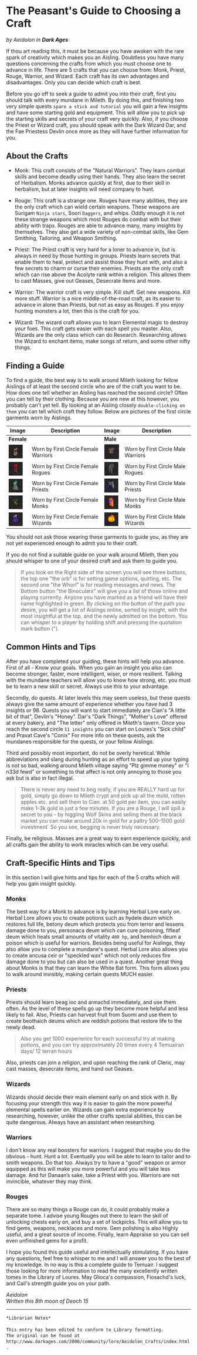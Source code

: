 # The Peasant's Guide to Choosing a Craft

_by Aeidolon in_ ___Dark Ages___

If thou art reading this, it must be because you have awoken with the rare spark of creativity which makes you an Aisling.  Doubtless you have many questions concerning the crafts from which you must choose one to advance in life.  There are 5 crafts that you can choose from: Monk, Priest, Rouge, Warrior, and Wizard.  Each craft has its own advantages and disadvantages.  Only you can decide which craft is best.

Before you go off to seek a guide to admit you into their craft, first you should talk with every mundane in Mileth.  By doing this, and finishing two very simple quests `spare a stick and tutorial` you will gain a few insights and have some starting gold and equipment.  This will allow you to pick up the starting skills and secrets of your craft very quickly.  Also, if you choose the Priest or Wizard craft, you should speak with the Dark Wizard Dar, and the Fae Priestess Devlin once more as they will have further information for you.

## About the Crafts

+ Monk: This craft consists of the "Natural Warriors".  They learn combat skills and become deadly using their hands.  They also learn the secret of Herbalism.  Monks advance quickly at first, due to their skill in herbalism, but at later insights will need company to hunt.

+ Rouge: This craft is a strange one.  Rouges have many abilities, they are the only craft which can wield certain weapons.  These weapons are Surigam `Ninja stars`, Soori `Daggers`, and whips. Oddly enough it is not these strange weapons which most Rouges do combat with but their ability with traps.  Rouges are able to advance many, many insights by themselves.  They also get a wide variety of non-combat skills, like Gem Smithing, Tailoring, and Weapon Smithing.

+ Priest: The Priest craft is very hard for a loner to advance in, but is always in need by those hunting in groups.  Priests learn secrets that enable them to heal, protect and assist those they hunt with, and also a few secrets to charm or curse their enemies.  Priests are the only craft which can rise above the Acolyte rank within a religion.  This allows them to cast Masses, give out Geases, Desecrate items and more.

+ Warrior: The warrior craft is very simple.  Kill stuff. Get new weapons. Kill more stuff.  Warrior is a nice middle-of-the-road craft, as its easier to advance in alone than Priests, but not as easy as Rouges.  If you enjoy hunting monsters a lot, then this is the craft for you.

+ Wizard: The wizard craft allows you to learn Elemental magic to destroy your foes.  This craft gets easier with each spell you master.  Also, Wizards are the only class which can do Research.  Researching allows the Wizard to enchant items, make songs of return, and some other nifty things.

## Finding a Guide

To find a guide, the best way is to walk around Mileth looking for fellow Aislings of at least the second circle who are of the craft you want to be.  How does one tell whether an Aisling has reached the second circle?  Often you can tell by their clothing.  Because you are new at this however, you probably can't yet tell.  By looking at an Aisling closely `double-clicking on them` you can tell which craft they follow. Below are pictures of the first circle garments worn by Aislings.

|Image|Description|Image|Description|
|-----|-----------|-----|-----------|
|__Female__||__Male__||
|![](images/aeidolon_peasant_1.png)|Worn by First Circle Female Warriors|![](images/aeidolon_peasant_6.png)|Worn by First Circle Male Warriors|
|![](images/aeidolon_peasant_2.png)|Worn by First Circle Female Rogues|![](images/aeidolon_peasant_7.png)|Worn by First Circle Male Rogues|
|![](images/aeidolon_peasant_3.png)|Worn by First Circle Female Priests|![](images/aeidolon_peasant_8.png)|Worn by First Circle Male Priests|
|![](images/aeidolon_peasant_4.png)|Worn by First Circle Female Monks|![](images/aeidolon_peasant_9.png)|Worn by First Circle Male Monks|
|![](images/aeidolon_peasant_5.png)|Worn by First Circle Female Wizards|![](images/aeidolon_peasant_10.png)|Worn by First Circle Male Wizards|

You should not ask those wearing these garments to guide you, as they are not yet experienced enough to admit you to their craft.

If you do not find a suitable guide on your walk around Mileth, then you should whisper to one of your desired craft and ask them to guide you.  

>If you look on the Right side of the screen you will see three buttons, the top one "the orb" is for setting game options, quitting, etc. The second one "the Whorl" is for reading messages and news.  The Bottom button "the Binoculars" will give you a list of those online and playing currently.  Anyone you have marked as a friend will have their name highlighted in green.  By clicking on the button of the path you desire, you will get a list of Aislings online, sorted by insight, with the most insightful at the top, and the newly admitted on the bottom.  You can whisper to a player by holding shift and pressing the quotation mark button (").

## Common Hints and Tips

After you have completed your guiding, these hints will help you advance.  First of all - Know your goals.  When you gain an insight you also can become stronger, faster, more intelligent, wiser, or more resilient.  Talking with the mundane teachers will allow you to know how strong, etc. you must be to learn a new skill or secret.  Always use this to your advantage.

Secondly, do quests.  At later levels this may seem useless, but these quests always give the same amount of experience whether you have had 3 insights or 98.  Quests you will want to start immediately are Cian's "A little bit of that", Devlin's "Honey". Dar's "Dark Things", "Mother's Love" offered at every bakery, and "The letter" only offered in Mileth's tavern.  Once you reach the second circle `11 insights` you can start on Loures's "Sick child" and Pravat Cave's "Conix"  For more info on these quests, ask the mundanes responsible for the quests, or  your fellow Aislings.

Third and possibly most important, do not be overly heretical.  While abbreviations and slang during hunting as an effort to speed up your typing is not so bad, walking around Mileth village saying "Plz gimme money" or "I n33d fewd" or something to that affect is not only annoying to those you ask but is also in fact illegal.  

>There is never any need to beg really, if you are REALLY hard up for gold, simply go down to Mileth crypt and pick up all the mold, rotten apples etc. and sell them to Cian.  at 50 gold per item, you can easily make 1-3k gold in just a few minutes.  If you are a Rouge, I will spill a secret to you - by higgling Wolf Skins and selling them at the black market you can make around 20k in gold for a paltry 500-1500 gold investment` So you see, begging is never truly necessary.

Finally, be religious.  Masses are a great way to earn experience quickly, and all crafts gain the ability to work miracles which can be very useful.

## Craft-Specific Hints and Tips

In this section I will give hints and tips for each of the 5 crafts which will help you gain insight quickly.

### Monks

The best way for a Monk to advance is by learning Herbal Lore early on.  Herbal Lore allows you to create potions such as hydele deum which restores full life, betony deum which protects you from terror and lessens damage done to you, personaca deum which can cure poisoning, fifleaf deum which heals small amounts of  vitality `400 hp`, and hemloch deum a poison which is useful for warriors.  Besides being useful for Aislings, they also allow you to complete a mundane's quest.  Herbal Lore also allows you to create ancusa ceir or "speckled wax" which not only reduces fire damage done to you but can also be used in a quest.  Another great thing about Monks is that they can learn the White Bat form.  This form allows you to walk around invisibly, making certain quests MUCH easier.

### Priests

Priests should learn beag ioc and armachd immediately, and use them often.  As the level of these spells go up they become more helpful and less likely to fail.  Also, Priests can harvest fruit from Suomi and use them to create beothaich deums which are reddish potions that restore life to the newly dead. 

>Also you get 1000 experience for each successful try at making potions, and you can try approximately 20 times every 4 Temuairan days/ 12 terran hours  

Also, priests can join a religion, and upon reaching the rank of Cleric, may cast masses, desecrate items, and hand out Geases.

### Wizards

Wizards should decide their main element early on and stick with it. By focusing your strength this way it is easier to gain the more powerful elemental spells earlier on. Wizards can gain extra experience by researching, however, unlike the other crafts special abilities, this can be quite dangerous.  Always have an assistant when researching.

### Warriors

I don't know any real boosters for warriors.  I suggest that maybe you do the obvious - hunt.  Hunt a lot.  Eventually you will be able to learn to tailor and to smith weapons.  Do that too.  Always try to have a "good" weapon or armor equipped as this will make you more powerful and you will take less damage.  And for Danaan’s sake, take a Priest with you.  Warriors are not invincible, whatever they may think.

### Rouges

There are so many things a Rouge can do, it could probably make a separate tome.  I advise young Rouges out there to learn the skill of unlocking chests early on, and buy a set of lockpicks.  This will allow you to find gems, weapons, necklaces and more.  Gem polishing is also Highly useful, and a great source of income.  Finally, learn Appraise so you can sell even unfinished gems for a profit.

I hope you found this guide useful and intellectually stimulating.  If you have any questions, feel free to whisper to me and I will answer you to the best of my knowledge.  In no way is this a complete guide to Temuair.  I suggest those looking for more information to read the many excellently written tomes in the Library of Loures.  May Glioca's compassion, Fiosachd's luck, and Cail's strength guide you on your path.

_Aeidolon_  
_Written this 8th moon of Deoch 15_

***

```
*Librarian Notes*

This entry has been edited to conform to Library formatting.
The original can be found at http://www.darkages.com/2000/community/lore/Aeidolon_Crafts/index.html .
```
